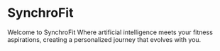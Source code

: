 # SynchroFit
Welcome to SynchroFit Where artificial intelligence meets your fitness aspirations, creating a personalized journey that evolves with you.

